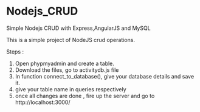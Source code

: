 # Nodejs_CRUD
Simple Nodejs CRUD with Express,AngularJS and MySQL

This is a simple project of NodeJS crud operations. 

Steps : 
1) Open phypmyadmin and create a table.
2) Download the files, go to activitydb.js file 
3) In function connect_to_database(), give your database details and save it.
4) give your table name in queries respectively
5) once all changes are done , fire up the server and go to http://localhost:3000/




